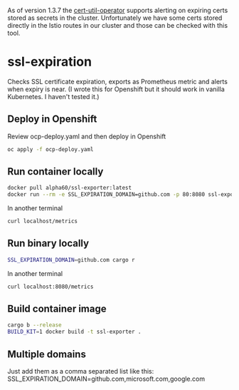 As of version 1.3.7 the [cert-util-operator](https://github.com/redhat-cop/cert-utils-operator) supports alerting on expiring certs stored as secrets in the cluster. Unfortunately we have some certs stored directly in the Istio routes in our cluster and those can be checked with this tool.

# ssl-expiration

Checks SSL certificate expiration, exports as Prometheus metric and alerts when expiry is near. (I wrote this for Openshift but it should work in vanilla Kubernetes. I haven't tested it.)

## Deploy in Openshift
Review ocp-deploy.yaml and then deploy in Openshift
```bash
oc apply -f ocp-deploy.yaml
```

## Run container locally
```bash
docker pull alpha60/ssl-exporter:latest
docker run --rm -e SSL_EXPIRATION_DOMAIN=github.com -p 80:8080 ssl-exporter
```

In another terminal
```bash
curl localhost/metrics
```

## Run binary locally
```bash
SSL_EXPIRATION_DOMAIN=github.com cargo r
```

In another terminal
```bash
curl localhost:8080/metrics
```

## Build container image
```bash
cargo b --release
BUILD_KIT=1 docker build -t ssl-exporter .
```
## Multiple domains
Just add them as a comma separated list like this: SSL_EXPIRATION_DOMAIN=github.com,microsoft.com,google.com
